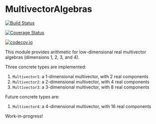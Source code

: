 # MultivectorAlgebras

[![Build Status](https://travis-ci.org/meirizarrygelpi/MultivectorAlgebras.jl.svg?branch=master)](https://travis-ci.org/meirizarrygelpi/MultivectorAlgebras.jl)

[![Coverage Status](https://coveralls.io/repos/meirizarrygelpi/MultivectorAlgebras.jl/badge.svg?branch=master&service=github)](https://coveralls.io/github/meirizarrygelpi/MultivectorAlgebras.jl?branch=master)

[![codecov.io](http://codecov.io/github/meirizarrygelpi/MultivectorAlgebras.jl/coverage.svg?branch=master)](http://codecov.io/github/meirizarrygelpi/MultivectorAlgebras.jl?branch=master)

This module provides arithmetic for low-dimensional real multivector algebras (dimensions 1, 2, 3, and 4).

Three concrete types are implemented:

1. `Multivector1`: a 1-dimensional multivector, with 2 real components
1. `Multivector2`: a 2-dimensional multivector, with 4 real components
1. `Multivector3`: a 3-dimensional multivector, with 8 real components

Future concrete types are:

1. `Multivector4`: a 4-dimensional multivector, with 16 real components

Work-in-progress!